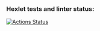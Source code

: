 ### Hexlet tests and linter status:
[![Actions Status](https://github.com/NikitaVoitko/python-project-83/actions/workflows/hexlet-check.yml/badge.svg)](https://github.com/NikitaVoitko/python-project-83/actions)